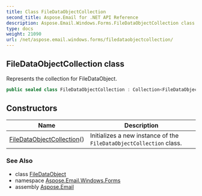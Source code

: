 ```yaml
---
title: Class FileDataObjectCollection
second_title: Aspose.Email for .NET API Reference
description: Aspose.Email.Windows.Forms.FileDataObjectCollection class. Represents the collection for FileDataObject
type: docs
weight: 21090
url: /net/aspose.email.windows.forms/filedataobjectcollection/
---
```

## FileDataObjectCollection class

Represents the collection for FileDataObject.

```csharp
public sealed class FileDataObjectCollection : Collection<FileDataObject>
```

## Constructors

| Name | Description |
| --- | --- |
| [FileDataObjectCollection](filedataobjectcollection/)() | Initializes a new instance of the `FileDataObjectCollection` class. |

### See Also

* class [FileDataObject](../filedataobject/)
* namespace [Aspose.Email.Windows.Forms](../../aspose.email.windows.forms/)
* assembly [Aspose.Email](../../)



